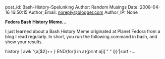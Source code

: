 post_id: Bash-History-Spelunking
Author: Random Musings
Date: 2008-04-16 16:50:15
Author_Email: noreply@blogger.com
Author_IP: None

**Fedora Bash History Meme...**

I just learned about a Bash History Meme originated at Planet Fedora from a blog I read regularly.
In short, you run the following command in bash, and show your results.

history | awk &#39;{a[$2]++ } END{for(i in a){print a[i] &quot; &quot; i}}&#39;|sort -...